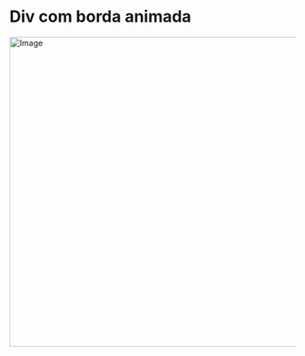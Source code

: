 # Div com borda animada
<img width="1402" height="547" alt="Image" src="https://github.com/user-attachments/assets/2cc86c02-db01-4e5b-99e3-18f071b7ad63" />
